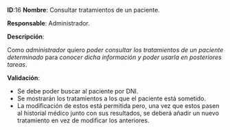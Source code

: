 **ID**:16 **Nombre**: Consultar tratamientos de un paciente.

**Responsable**: Administrador.

**Descripción**:

Como *administrador* quiero *poder consultar los tratamientos de un paciente determinado* para *conocer dicha información y poder usarla en posteriores tareas*.

**Validación**:

* Se debe poder buscar al paciente por DNI.
* Se mostrarán los tratamientos a los que el paciente está sometido.
* La modificación de estos está permitida pero, una vez que estos pasen al historial médico junto con sus resultados, se deberá añadir un nuevo tratamiento en vez de modificar los anteriores.
